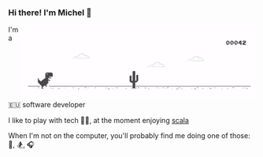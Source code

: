 ### Hi there! I'm Michel 👋

<img align="right" src="assets/dino.gif">

I'm a 🇪🇺 software developer

I like to play with tech 🧑‍💻, at the moment enjoying [scala](https://www.scala-lang.org)

When I'm not on the computer, you'll probably find me doing one of those: 🚴, 🏂, 🎧
